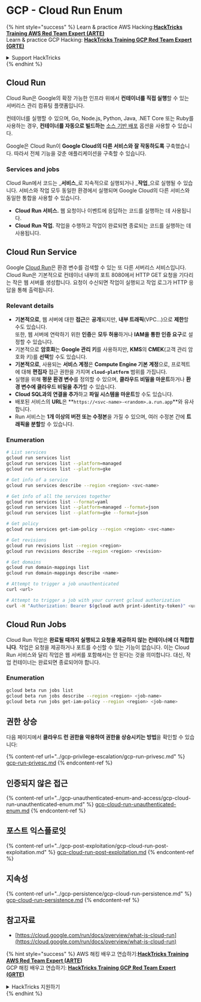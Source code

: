 # GCP - Cloud Run Enum

{% hint style="success" %}
Learn & practice AWS Hacking:<img src="../../../.gitbook/assets/image (1) (1) (1).png" alt="" data-size="line">[**HackTricks Training AWS Red Team Expert (ARTE)**](https://training.hacktricks.xyz/courses/arte)<img src="../../../.gitbook/assets/image (1) (1) (1).png" alt="" data-size="line">\
Learn & practice GCP Hacking: <img src="../../../.gitbook/assets/image (2).png" alt="" data-size="line">[**HackTricks Training GCP Red Team Expert (GRTE)**<img src="../../../.gitbook/assets/image (2).png" alt="" data-size="line">](https://training.hacktricks.xyz/courses/grte)

<details>

<summary>Support HackTricks</summary>

* Check the [**subscription plans**](https://github.com/sponsors/carlospolop)!
* **Join the** 💬 [**Discord group**](https://discord.gg/hRep4RUj7f) or the [**telegram group**](https://t.me/peass) or **follow** us on **Twitter** 🐦 [**@hacktricks\_live**](https://twitter.com/hacktricks_live)**.**
* **Share hacking tricks by submitting PRs to the** [**HackTricks**](https://github.com/carlospolop/hacktricks) and [**HackTricks Cloud**](https://github.com/carlospolop/hacktricks-cloud) github repos.

</details>
{% endhint %}

## Cloud Run <a href="#reviewing-cloud-run-configurations" id="reviewing-cloud-run-configurations"></a>

Cloud Run은 Google의 확장 가능한 인프라 위에서 **컨테이너를 직접 실행**할 수 있는 서버리스 관리 컴퓨팅 플랫폼입니다.

컨테이너를 실행할 수 있으며, Go, Node.js, Python, Java, .NET Core 또는 Ruby를 사용하는 경우, **컨테이너를 자동으로 빌드하는** [소스 기반 배포](https://cloud.google.com/run/docs/deploying-source-code) 옵션을 사용할 수 있습니다.

Google은 Cloud Run이 **Google Cloud의 다른 서비스와 잘 작동하도록** 구축했습니다. 따라서 전체 기능을 갖춘 애플리케이션을 구축할 수 있습니다.

### Services and jobs <a href="#services-and-jobs" id="services-and-jobs"></a>

Cloud Run에서 코드는 _**서비스**_로 지속적으로 실행되거나 _**작업**_으로 실행될 수 있습니다. 서비스와 작업 모두 동일한 환경에서 실행되며 Google Cloud의 다른 서비스와 동일한 통합을 사용할 수 있습니다.

* **Cloud Run 서비스.** 웹 요청이나 이벤트에 응답하는 코드를 실행하는 데 사용됩니다.
* **Cloud Run 작업.** 작업을 수행하고 작업이 완료되면 종료되는 코드를 실행하는 데 사용됩니다.

## Cloud Run Service

Google [Cloud Run](https://cloud.google.com/run)은 환경 변수를 검색할 수 있는 또 다른 서버리스 서비스입니다. Cloud Run은 기본적으로 컨테이너 내부의 포트 8080에서 HTTP GET 요청을 기다리는 작은 웹 서버를 생성합니다. 요청이 수신되면 작업이 실행되고 작업 로그가 HTTP 응답을 통해 출력됩니다.

### Relevant details

* **기본적으로**, 웹 서버에 대한 **접근**은 **공개**되지만, **내부 트래픽**(VPC...)으로 **제한**할 수도 있습니다.\
또한, 웹 서버에 연락하기 위한 **인증**은 **모두 허용**하거나 **IAM을 통한 인증 요구**로 설정할 수 있습니다.
* 기본적으로 **암호화**는 **Google 관리 키**를 사용하지만, **KMS**의 **CMEK**(고객 관리 암호화 키)를 **선택**할 수도 있습니다.
* **기본적으로**, 사용되는 **서비스 계정**은 **Compute Engine 기본 계정**으로, 프로젝트에 대해 **편집자** 접근 권한을 가지며 **`cloud-platform`** 범위를 가집니다.
* 실행을 위해 **평문 환경 변수**를 정의할 수 있으며, **클라우드 비밀을 마운트**하거나 **환경 변수에 클라우드 비밀을 추가**할 수 있습니다.
* **Cloud SQL과의 연결을 추가**하고 **파일 시스템을 마운트**할 수도 있습니다.
* 배포된 서비스의 **URL**은 **`https://<svc-name>-<random>.a.run.app`**와 유사합니다.
* Run 서비스는 **1개 이상의 버전 또는 수정본**을 가질 수 있으며, 여러 수정본 간에 **트래픽을 분할**할 수 있습니다.

### Enumeration
```bash
# List services
gcloud run services list
gcloud run services list --platform=managed
gcloud run services list --platform=gke

# Get info of a service
gcloud run services describe --region <region> <svc-name>

# Get info of all the services together
gcloud run services list --format=yaml
gcloud run services list --platform=managed --format=json
gcloud run services list --platform=gke --format=json

# Get policy
gcloud run services get-iam-policy --region <region> <svc-name>

# Get revisions
gcloud run revisions list --region <region>
gcloud run revisions describe --region <region> <revision>

# Get domains
gcloud run domain-mappings list
gcloud run domain-mappings describe <name>

# Attempt to trigger a job unauthenticated
curl <url>

# Attempt to trigger a job with your current gcloud authorization
curl -H "Authorization: Bearer $(gcloud auth print-identity-token)" <url>
```
## Cloud Run Jobs

Cloud Run 작업은 **완료될 때까지 실행되고 요청을 제공하지 않는 컨테이너에 더 적합합니다**. 작업은 요청을 제공하거나 포트를 수신할 수 있는 기능이 없습니다. 이는 Cloud Run 서비스와 달리 작업은 웹 서버를 포함해서는 안 된다는 것을 의미합니다. 대신, 작업 컨테이너는 완료되면 종료되어야 합니다.

### Enumeration
```bash
gcloud beta run jobs list
gcloud beta run jobs describe --region <region> <job-name>
gcloud beta run jobs get-iam-policy --region <region> <job-name>
```
## 권한 상승

다음 페이지에서 **클라우드 런 권한을 악용하여 권한을 상승시키는 방법**을 확인할 수 있습니다:

{% content-ref url="../gcp-privilege-escalation/gcp-run-privesc.md" %}
[gcp-run-privesc.md](../gcp-privilege-escalation/gcp-run-privesc.md)
{% endcontent-ref %}

## 인증되지 않은 접근

{% content-ref url="../gcp-unauthenticated-enum-and-access/gcp-cloud-run-unauthenticated-enum.md" %}
[gcp-cloud-run-unauthenticated-enum.md](../gcp-unauthenticated-enum-and-access/gcp-cloud-run-unauthenticated-enum.md)
{% endcontent-ref %}

## 포스트 익스플로잇

{% content-ref url="../gcp-post-exploitation/gcp-cloud-run-post-exploitation.md" %}
[gcp-cloud-run-post-exploitation.md](../gcp-post-exploitation/gcp-cloud-run-post-exploitation.md)
{% endcontent-ref %}

## 지속성

{% content-ref url="../gcp-persistence/gcp-cloud-run-persistence.md" %}
[gcp-cloud-run-persistence.md](../gcp-persistence/gcp-cloud-run-persistence.md)
{% endcontent-ref %}

## 참고자료

* [https://cloud.google.com/run/docs/overview/what-is-cloud-run](https://cloud.google.com/run/docs/overview/what-is-cloud-run)

{% hint style="success" %}
AWS 해킹 배우고 연습하기:<img src="../../../.gitbook/assets/image (1) (1) (1).png" alt="" data-size="line">[**HackTricks Training AWS Red Team Expert (ARTE)**](https://training.hacktricks.xyz/courses/arte)<img src="../../../.gitbook/assets/image (1) (1) (1).png" alt="" data-size="line">\
GCP 해킹 배우고 연습하기: <img src="../../../.gitbook/assets/image (2).png" alt="" data-size="line">[**HackTricks Training GCP Red Team Expert (GRTE)**<img src="../../../.gitbook/assets/image (2).png" alt="" data-size="line">](https://training.hacktricks.xyz/courses/grte)

<details>

<summary>HackTricks 지원하기</summary>

* [**구독 계획**](https://github.com/sponsors/carlospolop) 확인하기!
* **💬 [**Discord 그룹**](https://discord.gg/hRep4RUj7f) 또는 [**텔레그램 그룹**](https://t.me/peass)에 참여하거나 **Twitter** 🐦 [**@hacktricks\_live**](https://twitter.com/hacktricks_live)**를 팔로우하세요.**
* **[**HackTricks**](https://github.com/carlospolop/hacktricks) 및 [**HackTricks Cloud**](https://github.com/carlospolop/hacktricks-cloud) 깃허브 리포에 PR을 제출하여 해킹 팁을 공유하세요.**

</details>
{% endhint %}
